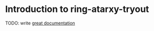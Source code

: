 # Introduction to ring-atarxy-tryout

TODO: write [great documentation](http://jacobian.org/writing/what-to-write/)
